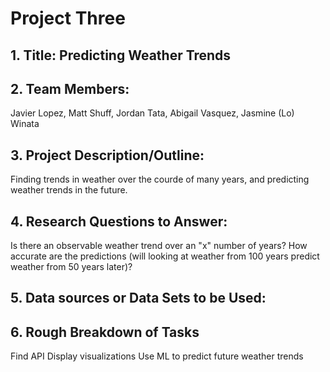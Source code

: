 # Project Three
## 1. Title: Predicting Weather Trends

## 2. Team Members: ##
Javier Lopez, Matt Shuff, Jordan Tata, Abigail Vasquez, Jasmine (Lo) Winata

## 3. Project Description/Outline: ##
Finding trends in weather over the courde of many years, and predicting weather trends in the future. 

## 4. Research Questions to Answer: ##
Is there an observable weather trend over an "x" number of years? 
How accurate are the predictions (will looking at weather from 100 years predict weather from 50 years later)?

## 5. Data sources or Data Sets to be Used: ##

## 6. Rough Breakdown of Tasks ##
Find API
Display visualizations 
Use ML to predict future weather trends